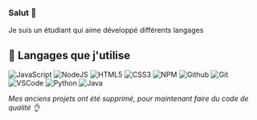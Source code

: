 ### Salut 👋

  

Je suis un étudiant qui aime développé différents langages


## :wrench: Langages que j'utilise

![JavaScript](https://img.icons8.com/color/30/javascript.png) ![NodeJS](https://img.icons8.com/color/30/nodejs.png) ![HTML5](https://img.icons8.com/color/30/html-5.png) ![CSS3](https://img.icons8.com/color/30/css3.png) ![NPM](https://img.icons8.com/color/30/npm.png) ![Github](https://img.icons8.com/material-outlined/30/github.png) ![Git](https://img.icons8.com/color/30/git.png) ![VSCode](https://img.icons8.com/color/30/visual-studio-code-2019.png) ![Python](https://img.icons8.com/color/30/python.png) ![Java](https://img.icons8.com/color/30/java.png)


*Mes anciens projets ont été supprimé, pour maintenant faire du code de qualité 👌* 
